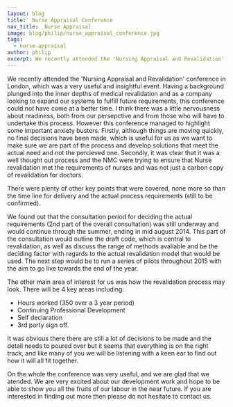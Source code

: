 ```yaml
---
layout: blog
title:  Nurse Appraisal Conference
nav_title:  Nurse Appraisal
image: blog/philip/nurse_appraisal_conference.jpg
tags:
  - nurse-appraisal
author: philip
excerpt: We recently attended the 'Nursing Appraisal and Revalidation' conference in London, which was a very useful and insightful event. Having a background plunged into the inner depths of medical revalidation and as a company looking to expand our systems to fulfill future requirements, this conference could not have come at a better time. I think there was a little nervousness about readiness, both from our persepctive and from those who will have to undertake this process. However this conference managed to highlight some important anxiety busters. Firstly, although things are moving quickly, no final decisions have been made, which is useful for us as we want to make sure we are part of the process and develop solutions that meet the actual need and not the percieved one. Secondly, it was clear that it was a well thought out process and the NMC were trying to ensure that Nurse revalidation met the requirements of nurses and was not just a carbon copy of revalidation for doctors.
---
```


We recently attended the 'Nursing Appraisal and Revalidation' conference in London, which was a very useful and insightful event. Having a background plunged into the inner depths of medical revalidation and as a company looking to expand our systems to fulfill future requirements, this conference could not have come at a better time. I think there was a little nervousness about readiness, both from our persepctive and from those who will have to undertake this process. However this conference managed to highlight some important anxiety busters. Firstly, although things are moving quickly, no final decisions have been made, which is useful for us as we want to make sure we are part of the process and develop solutions that meet the actual need and not the percieved one. Secondly, it was clear that it was a well thought out process and the NMC were trying to ensure that Nurse revalidation met the requirements of nurses and was not just a carbon copy of revalidation for doctors. 

There were plenty of other key points that were covered, none more so than the time line for delivery and the actual process requirements (still to be confirmed).

We found out that the consultation period for deciding the actual requirements (2nd part of the overall consultation) was still underway and would continue through the summer, ending in mid august 2014. This part of the consultation would outline the draft code, which is central to revalidation, as well as discuss the range of methods avaliable and be the deciding factor with regards to the actual revalidation model that would be used. The next step would be to run a series of pilots throughout 2015 with the aim to go live towards the end of the year. 

The other main area of interest for us was how the revalidation process may look. There will be 4 key areas including:

* Hours worked (350 over a 3 year period)
* Continuing Professional Development
* Self declaration
* 3rd party sign off. 

It was obvious there there are still a lot of decisions to be made and the detail needs to poured over but it seems that everything is on the right track, and like many of you we will be listening with a keen ear to find out how it will all fit together.

On the whole the conference was very useful, and we are glad that we atended. We are very excited about our development work and hope to be able to show you all the fruits of our labour in the near future. If you are interested in finding out more then please do not hesitate to contact us.
